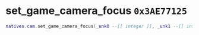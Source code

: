 # set_game_camera_focus `0x3AE77125`

```lua
natives.cam.set_game_camera_focus(_unk0 --[[ integer ]], _unk1 --[[ integer ]], _unk2 --[[ integer ]], _unk3 --[[ integer ]])
```